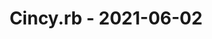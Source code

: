 ---
layout: post
title: Cincy.rb - 2021-06-02
datetime: '2021-06-02T19:00:00-04:00'
name: Cincy.rb
external_url: https://www.meetup.com/TechLife-Cincinnati/events/bjxvdsyccjbdb/
online_event: false
year_month: 2021-06
---